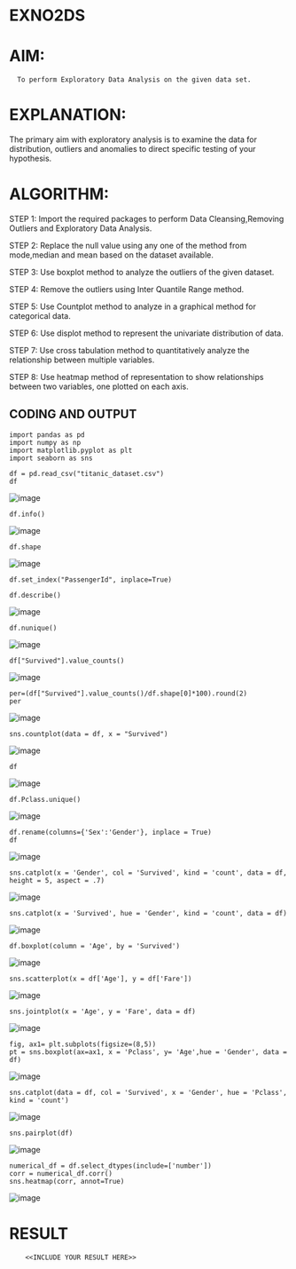 # EXNO2DS
# AIM:
      To perform Exploratory Data Analysis on the given data set.
      
# EXPLANATION:
  The primary aim with exploratory analysis is to examine the data for distribution, outliers and anomalies to direct specific testing of your hypothesis.
  
# ALGORITHM:
STEP 1: Import the required packages to perform Data Cleansing,Removing Outliers and Exploratory Data Analysis.

STEP 2: Replace the null value using any one of the method from mode,median and mean based on the dataset available.

STEP 3: Use boxplot method to analyze the outliers of the given dataset.

STEP 4: Remove the outliers using Inter Quantile Range method.

STEP 5: Use Countplot method to analyze in a graphical method for categorical data.

STEP 6: Use displot method to represent the univariate distribution of data.

STEP 7: Use cross tabulation method to quantitatively analyze the relationship between multiple variables.

STEP 8: Use heatmap method of representation to show relationships between two variables, one plotted on each axis.

## CODING AND OUTPUT
```
import pandas as pd
import numpy as np
import matplotlib.pyplot as plt
import seaborn as sns
```
```
df = pd.read_csv("titanic_dataset.csv")
df
```
![image](https://github.com/user-attachments/assets/c8cdbd5f-07b6-4262-b214-961a6073b63d)

```
df.info()
```
![image](https://github.com/user-attachments/assets/e7edb8d5-7cb0-434b-8d4e-8acf98ee596a)

```
df.shape
```
![image](https://github.com/user-attachments/assets/72307575-6255-4303-8150-e11bc634414f)

```
df.set_index("PassengerId", inplace=True)
```
```
df.describe()
```
![image](https://github.com/user-attachments/assets/1dd26f1f-e5a6-4c42-bdfd-468094c5985f)

```
df.nunique()
```
![image](https://github.com/user-attachments/assets/4556d571-efa4-4b2d-8aab-90575c930f81)

```
df["Survived"].value_counts()
```
![image](https://github.com/user-attachments/assets/4b989308-8cf1-4b56-8294-30fac3b10063)

```
per=(df["Survived"].value_counts()/df.shape[0]*100).round(2)
per
```
![image](https://github.com/user-attachments/assets/e33dc162-b94f-4024-9654-2021c552273b)

```
sns.countplot(data = df, x = "Survived")
```
![image](https://github.com/user-attachments/assets/fb1fe9cd-c283-43cc-a9f3-bfc722691bf1)

```
df
```
![image](https://github.com/user-attachments/assets/0bae13b2-ea61-4937-a757-78e05163903a)

```
df.Pclass.unique()
```
![image](https://github.com/user-attachments/assets/31cf5b22-0f28-4214-9bae-d8c55a468968)

```
df.rename(columns={'Sex':'Gender'}, inplace = True)
df
```
![image](https://github.com/user-attachments/assets/c6b0913b-0b85-4b9f-9dfe-2445e2161a87)

```
sns.catplot(x = 'Gender', col = 'Survived', kind = 'count', data = df, height = 5, aspect = .7)
```
![image](https://github.com/user-attachments/assets/96e37385-b484-4163-b1d3-855843363e08)

```
sns.catplot(x = 'Survived', hue = 'Gender', kind = 'count', data = df)
```
![image](https://github.com/user-attachments/assets/1ee8e2d3-0310-4333-9a0f-ea3d0ad98115)

```
df.boxplot(column = 'Age', by = 'Survived')
```
![image](https://github.com/user-attachments/assets/8cb8b905-7a03-4d97-b170-c49850eeddf6)

```
sns.scatterplot(x = df['Age'], y = df['Fare'])
```
![image](https://github.com/user-attachments/assets/259a826f-c28c-4b92-a2ad-70a3314e3938)

```
sns.jointplot(x = 'Age', y = 'Fare', data = df)
```
![image](https://github.com/user-attachments/assets/65800d1b-5d48-470c-89bb-df87dcb1bb48)

```
fig, ax1= plt.subplots(figsize=(8,5))
pt = sns.boxplot(ax=ax1, x = 'Pclass', y= 'Age',hue = 'Gender', data = df)
```
![image](https://github.com/user-attachments/assets/3666531f-918b-4fb8-a6e2-628a39e27665)

```
sns.catplot(data = df, col = 'Survived', x = 'Gender', hue = 'Pclass', kind = 'count')
```
![image](https://github.com/user-attachments/assets/2db22244-1487-46b8-b826-4ae69432ef3e)

```
sns.pairplot(df)
```
![image](https://github.com/user-attachments/assets/5a6dc0dc-1ba6-4f1f-9515-7abece7152fb)

```
numerical_df = df.select_dtypes(include=['number'])
corr = numerical_df.corr()
sns.heatmap(corr, annot=True)
```
![image](https://github.com/user-attachments/assets/e9928a4d-c6d5-4cbb-bf5f-32966012c8fb)

# RESULT
        <<INCLUDE YOUR RESULT HERE>>

